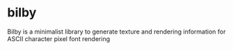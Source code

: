 # bilby
Bilby is a minimalist library to generate texture and rendering information for ASCII character pixel font rendering
